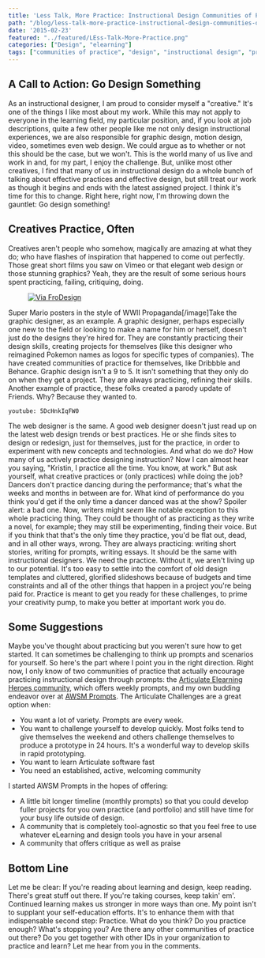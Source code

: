 ```yaml
---
title: 'Less Talk, More Practice: Instructional Design Communities of Practice'
path: "/blog/less-talk-more-practice-instructional-design-communities-of-practice"
date: '2015-02-23'
featured: "../featured/LEss-Talk-More-Practice.png"
categories: ["Design", "elearning"]
tags: ["communities of practice", "design", "instructional design", "practice"]
---
```


## A Call to Action: Go Design Something

As an instructional designer, I am proud to consider myself a "creative." It's one of the things I like most about my work. While this may not apply to everyone in the learning field, my particular position, and, if you look at job descriptions, quite a few other people like me not only design instructional experiences, we are also responsible for graphic design, motion design, video, sometimes even web design. We could argue as to whether or not this should be the case, but we won't. This is the world many of us live and work in and, for my part, I enjoy the challenge. But, unlike most other creatives, I find that many of us in instructional design do a whole bunch of talking about effective practices and effective design, but still treat our work as though it begins and ends with the latest assigned project. I think it's time for this to change. Right here, right now, I'm throwing down the gauntlet: Go design something!

## Creatives Practice, Often

Creatives aren't people who somehow, magically are amazing at what they do; who have flashes of inspiration that happened to come out perfectly. Those great short films you saw on Vimeo or that elegant web design or those stunning graphics? Yeah, they are the result of some serious hours spent practicing, failing, critiquing, doing.

<figure>
  <a href="http://frodesignco.com/mario-prop/" target="blank">
    <img
    sizes="(max-width: 810px) 100vw, 810px"
    srcset="http://res.cloudinary.com/dhdaswa6t/image/upload/f_auto,q_60,w_203/v1530396697/blog/8.jpg 203w,
            http://res.cloudinary.com/dhdaswa6t/image/upload/f_auto,q_60,w_405/v1530396697/blog/8.jpg 405w,
            http://res.cloudinary.com/dhdaswa6t/image/upload/f_auto,q_60,w_810/v1530396697/blog/8.jpg 810w,
            http://res.cloudinary.com/dhdaswa6t/image/upload/f_auto,q_60,w_1215/v1530396697/blog/8.jpg 1215w"
    src="http://res.cloudinary.com/dhdaswa6t/image/upload/f_auto,q_60,w_810/v1530396697/blog/8.jpg"
    alt="Via FroDesign" />
  </a>
</figure>

Super Mario posters in the style of WWII Propaganda[/image]Take the graphic designer, as an example. A graphic designer, perhaps especially one new to the field or looking to make a name for him or herself, doesn't just do the designs they're hired for. They are constantly practicing their design skills, creating projects for themselves (like this designer who reimagined Pokemon names as logos for specific types of companies). The have created communities of practice for themselves, like Dribbble and Behance. Graphic design isn't a 9 to 5\. It isn't something that they only do on when they get a project. They are always practicing, refining their skills. Another example of practice, these folks created a parody update of Friends. Why? Because they wanted to.

`youtube: 5DcHnkIqFW0`

The web designer is the same. A good web designer doesn't just read up on the latest web design trends or best practices. He or she finds sites to design or redesign, just for themselves, just for the practice, in order to experiment with new concepts and technologies. And what do we do? How many of us actively practice designing instruction? Now I can almost hear you saying, "Kristin, I practice all the time. You know, at work." But ask yourself, what creative practices or (only practices) while doing the job? Dancers don't practice dancing during the performance; that's what the weeks and months in between are for. What kind of performance do you think you'd get if the only time a dancer danced was at the show? Spoiler alert: a bad one. Now, writers might _seem_ like notable exception to this whole practicing thing. They could be thought of as practicing as they write a novel, for example; they may still be experimenting, finding their voice. But if you think that that's the only time they practice, you'd be flat out, dead, and in all other ways, wrong. They are always practicing: writing short stories, writing for prompts, writing essays. It should be the same with instructional designers. We need the practice. Without it, we aren't living up to our potential. It's too easy to settle into the comfort of old design templates and cluttered, glorified slideshows because of budgets and time constraints and all of the other things that happen in a project you're being paid for. Practice is meant to get you ready for these challenges, to prime your creativity pump, to make you better at important work you do.

## Some Suggestions

Maybe you've thought about practicing but you weren't sure how to get started. It can sometimes be challenging to think up prompts and scenarios for yourself. So here's the part where I point you in the right direction. Right now, I only know of two communities of practice that actually encourage practicing instructional design through prompts: the [Articulate Elearning Heroes community](https://community.articulate.com/hubs/e-learning-challenges "Articulate eLearning Heroes Challenges"), which offers weekly prompts, and my own budding endeavor over at [AWSM Prompts](https://awsmprompts.wordpress.com/the-prompts/ "AWSM Prompts"). The Articulate Challenges are a great option when:

*   You want a lot of variety. Prompts are every week.
*   You want to challenge yourself to develop quickly. Most folks tend to give themselves the weekend and others challenge themselves to produce a prototype in 24 hours. It's a wonderful way to develop skills in rapid prototyping.
*   You want to learn Articulate software fast
*   You need an established, active, welcoming community

I started AWSM Prompts in the hopes of offering:

*   A little bit longer timeline (monthly prompts) so that you could develop fuller projects for you own practice (and portfolio) and still have time for your busy life outside of design.
*   A community that is completely tool-agnostic so that you feel free to use whatever eLearning and design tools you have in your arsenal
*   A community that offers critique as well as praise

## Bottom Line

Let me be clear: If you're reading about learning and design, keep reading. There's great stuff out there. If you're taking courses, keep takin' em'. Continued learning makes us stronger in more ways than one. My point isn't to supplant your self-education efforts. It's to enhance them with that indispensable second step: Practice. What do you think? Do you practice enough? What's stopping you? Are there any other communities of practice out there? Do you get together with other IDs in your organization to practice and learn? Let me hear from you in the comments.
